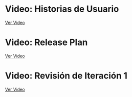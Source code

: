  # Video: Historias de Usuario
[Ver Video](https://epnecuador-my.sharepoint.com/:v:/g/personal/mateo_espinoza_epn_edu_ec/EW7XmJJm93hGihKDRBGAKewBohXtb6qTGFRs_iJN_ojq3A?e=n1rQH6)

 # Video: Release Plan
[Ver Video](https://epnecuador-my.sharepoint.com/:v:/g/personal/mateo_espinoza_epn_edu_ec/EUUCUcjXOItCkYFkz8EVz6gBQMj316Dr-W5iwj2tBkDiEg?nav=eyJyZWZlcnJhbEluZm8iOnsicmVmZXJyYWxBcHAiOiJTdHJlYW1XZWJBcHAiLCJyZWZlcnJhbFZpZXciOiJTaGFyZURpYWxvZy1MaW5rIiwicmVmZXJyYWxBcHBQbGF0Zm9ybSI6IldlYiIsInJlZmVycmFsTW9kZSI6InZpZXcifX0%3D&e=aj5q7F)

 # Video: Revisión de Iteración 1
[Ver Video](https://epnecuador-my.sharepoint.com/personal/shirley_collaguazo_epn_edu_ec/_layouts/15/stream.aspx?id=%2Fpersonal%2Fshirley_collaguazo_epn_edu_ec%2FDocuments%2F6T0_7MO_SEMESTRE%2FMetodologias%2Flv_0_20240610013535%2Emp4&nav=eyJyZWZlcnJhbEluZm8iOnsicmVmZXJyYWxBcHAiOiJPbmVEcml2ZUZvckJ1c2luZXNzIiwicmVmZXJyYWxBcHBQbGF0Zm9ybSI6IldlYiIsInJlZmVycmFsTW9kZSI6InZpZXciLCJyZWZlcnJhbFZpZXciOiJNeUZpbGVzTGlua0NvcHkifX0&ga=1&referrer=StreamWebApp%2EWeb&referrerScenario=AddressBarCopied%2Eview%2Ec04e3d56-2c17-430e-91d3-d5179f5b6ee8)
